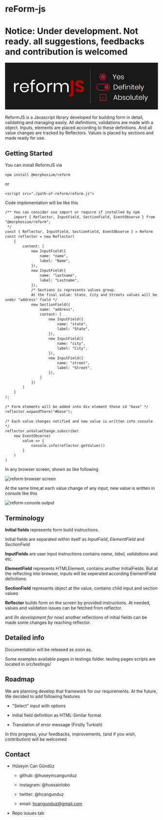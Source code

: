 # reForm-js

# Notice: Under development. Not ready. all suggestions, feedbacks and contribution is welcomed

![ReformJS](./assets/reform-logo.png)

ReformJS is a Javascript library developed for building form in detail, validating and managing easily.
All definitions, validations are made with a object. Inputs, elements are placed according to these definitions.
And all value changes are tracked by Reflectors. Values is placed by sections and made ready for use. 

## Getting Started

You can install ReformJS via 

```npm install @morphosium/reform``` 

or  

```<script src="./path-of-reform/reform.js">```

Code implementation will be like this

```
/** You can consider use import or require if installed by npm
    import { Reflector, InputField, SectionField, EventObserve } from "@morphosium/reform";
 */
const { Reflector, InputField, SectionField, EventObserve } = Reform
const reflector = new Reflector(
    {
        content: [
            new InputField({
                name: "name",
                label: "Name",
            }),
            new InputField({
                name: "lastname",
                label: "Lastname",
            }),
            /* Sections is represents values group. 
            At the final value: State, City and Streets values will be under "address" field */
            new SectionField({
                name: "address",
                content: [
                    new InputField({
                        name: "state",
                        label: "State",
                    }),
                    new InputField({
                        name: "city",
                        label: "City",
                    }),
                    new InputField({
                        name: "street",
                        label: "Street",
                    }),
                ]
            })
        ]
    }
);

/* Form elements will be added into div element those id "base" */
reflector.expandThere("#base");

/* Each value changes notified and new value is written into console */
reflector.onValueChange.subscribe(
    new EventObserve(
        value => {
            console.info(reflector.getValue())
        }
    )
)
```

In any browser screen, shown as like following

![reform browser screen](./assets/browser-screen.jpg)

At the same time,at each value change of any input, new value is written in console like this

![reform console output](./assets/console-output.PNG)

## Terminology

**Initial fields** represents form build instructions. 

Initial fields are separated within itself as *InputField*, *ElementField* and *SectionField*

**InputFields** are user input instructions contains *name, label, validations* and etc.

**ElementField** represents HTMLElement, contains another InitialFields. But at the reflecting into browser, inputs will be seperated according ElementField definitions.

**SectionField** represents object at the value, contains child input and section values

**Reflector** builds form on the screen by provided instructions. At needed, values and validation issues can be fetched from reflector. 

and *(In development for now)* another reflections of initial fields can be made some changes by reaching reflector.


## Detailed info

Documentation will be released as soon as.

Some examples available pages in testings folder. testing pages scripts are located in src/testings/

## Roadmap

We are planning develop that framework for our requirements. At the future, We decided to add following features

- "Select" input with options

- Initial field definition as HTML-Similar format

- Translation of error message (Firstly Turkish)

In this progress, your feedbacks, improvements, (and if you wish, contribution) will be welcomed

## Contact

- Hüseyin Can Gündüz

  - github: @huseyincangunduz

  - instagram: @hussainlobo

  - twitter: @hcangunduz

  - email: hcangunduz@gmail.com

- Repo issues tab
